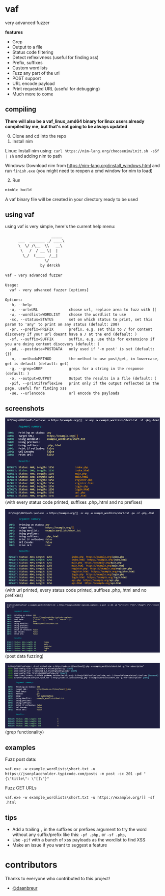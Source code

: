 # vaf
very advanced fuzzer

**features**
- Grep
- Output to a file
- Status code filtering
- Detect reflexivness (useful for finding xss)
- Prefix, suffixes
- Custom wordlists
- Fuzz any part of the url
- POST support
- URL encode payload
- Print requested URL (useful for debugging)
- Much more to come

## compiling

**There will also be a vaf_linux_amd64 binary for linux users already compiled by me, but that's not going to be always updated**

0. Clone and cd into the repo
1. Install nim

Linux: Install nim using: `curl https://nim-lang.org/choosenim/init.sh -sSf | sh` and adding nim to path

Windows: Download nim from https://nim-lang.org/install_windows.html and run `finish.exe` (you might need to reopen a cmd window for nim to load)

2. Run
```bash
nimble build
```
A vaf binary file will be created in your directory ready to be used

## using vaf

using vaf is very simple, here's the current help menu:
```
                     _____ 
      ___  _______ _/ ____\
      \  \/ /\__  \\   __\
       \   /  / __ \|  |
        \_/  (____  /__|
                  \/
                by d4rckh

vaf - very advanced fuzzer

Usage:
  vaf - very advanced fuzzer [options]

Options:
  -h, --help
  -u, --url=URL              choose url, replace area to fuzz with []
  -w, --wordlist=WORDLIST    choose the wordlist to use
  -sc, --status=STATUS       set on which status to print, set this param to 'any' to print on any status (default: 200)
  -pr, --prefix=PREFIX       prefix, e.g. set this to / for content discovery if your url doesnt have a / at the end (default: )  
  -sf, --suffix=SUFFIX       suffix, e.g. use this for extensions if you are doing content discovery (default: )
  -pd, --postdata=POSTDATA   only used if '-m post' is set (default: {})
  -m, --method=METHOD        the method to use post/get, in lowercase, get is default (default: get)
  -g, --grep=GREP            greps for a string in the response (default: )
  -o, --output=OUTPUT        Output the results in a file (default: )
  -pif, --printifreflexive   print only if the output reflected in the page, useful for finding xss
  -ue, --urlencode           url encode the payloads
```

## screenshots

![main without pu](screenshots/main%20without%20pu.png)
(with every status code printed, suffixes .php,.html and no prefixes)

![main](screenshots/main.png)
(with url printed, every status code printed, suffixes .php,.html and no prefixes)

![main](screenshots/main%20post.png)
(post data fuzzing)

![main](screenshots/grep.png)
(grep functionality)

## examples

Fuzz post data:

```
vaf.exe -w example_wordlists\short.txt -u https://jsonplaceholder.typicode.com/posts -m post -sc 201 -pd "{\"title\": \"[]\"}"
```

Fuzz GET URLs

```
vaf.exe -w example_wordlists\short.txt -u https://example.org/[] -sf .html
```

## tips

- Add a trailing `,` in the suffixes or prefixes argument to try the word without any suffix/prefix like this: `-pf .php,` or `-sf .php,`
- Use `-pif` with a bunch of xss payloads as the wordlist to find XSS
- Make an issue if you want to suggest a feature

# contributors 

Thanks to everyone who contributed to this project!
- [@daanbreur](https://github.com/daanbreur)